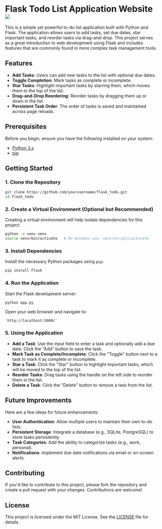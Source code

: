 # Flask Todo List Application Website <img src=https://cdn-icons-png.flaticon.com/128/7692/7692809.png >

This is a simple yet powerful to-do list application built with Python and Flask. The application allows users to add tasks, set due dates, star important tasks, and reorder tasks via drag-and-drop. This project serves as a great introduction to web development using Flask and includes features that are commonly found in more complex task management tools.

## Features

- **Add Tasks**: Users can add new tasks to the list with optional due dates.
- **Toggle Completion**: Mark tasks as complete or incomplete.
- **Star Tasks**: Highlight important tasks by starring them, which moves them to the top of the list.
- **Drag-and-Drop Reordering**: Reorder tasks by dragging them up or down in the list.
- **Persistent Task Order**: The order of tasks is saved and maintained across page reloads.

## Prerequisites

Before you begin, ensure you have the following installed on your system:

- [Python 3.x](https://www.python.org/downloads/)
- [pip](https://pip.pypa.io/en/stable/installation/)

## Getting Started

### 1. Clone the Repository

```bash
git clone https://github.com/yourusername/flask_todo.git
cd flask_todo
```

### 2. Create a Virtual Environment (Optional but Recommended)

Creating a virtual environment will help isolate dependencies for this project:

```bash
python -m venv venv
source venv/bin/activate   # On Windows use `venv\Scripts\activate`
```

### 3. Install Dependencies

Install the necessary Python packages using `pip`:

```bash
pip install Flask
```

### 4. Run the Application

Start the Flask development server:

```bash
python app.py
```

Open your web browser and navigate to:

```
`http://localhost:5000/`
```

### 5. Using the Application

- **Add a Task**: Use the input field to enter a task and optionally add a due date. Click the "Add" button to save the task.
- **Mark Task as Complete/Incomplete**: Click the "Toggle" button next to a task to mark it as complete or incomplete.
- **Star a Task**: Click the "Star" button to highlight important tasks, which will be moved to the top of the list.
- **Reorder Tasks**: Drag tasks using the handle on the left side to reorder them in the list.
- **Delete a Task**: Click the "Delete" button to remove a task from the list.



## Future Improvements

Here are a few ideas for future enhancements:

- **User Authentication**: Allow multiple users to maintain their own to-do lists.
- **Persistent Storage**: Integrate a database (e.g., SQLite, PostgreSQL) to store tasks persistently.
- **Task Categories**: Add the ability to categorize tasks (e.g., work, personal).
- **Notifications**: Implement due date notifications via email or on-screen alerts.

## Contributing

If you'd like to contribute to this project, please fork the repository and create a pull request with your changes. Contributions are welcome!

## License

This project is licensed under the MIT License. See the [LICENSE](LICENSE) file for details.
